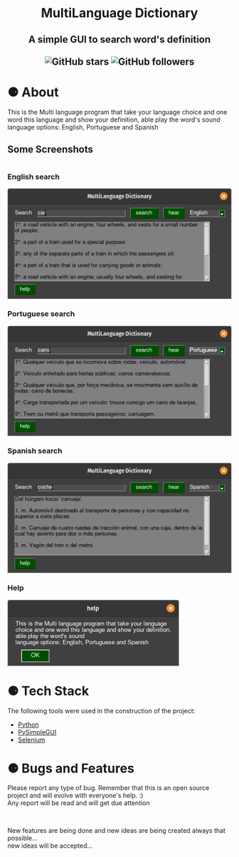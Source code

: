 <h1 align="center">MultiLanguage Dictionary</h1>
<h2 align="center" >
    A simple GUI to search word's definition <br><br>
    <img alt="GitHub stars" src="https://img.shields.io/github/stars/PabloEmidio/MultiLanguage-Dictionay?style=social">
    <img alt="GitHub followers" src="https://img.shields.io/github/followers/PabloEmidio?label=Follow%20me&style=social">
</h2>

# ⚈ About
This is the Multi language program that take your language choice and one word this language and show your definition, able play the word's sound 
language options: English, Portuguese and Spanish

## Some Screenshots

<h1 align="center">
  <h3>English search</h3>
  <img align="center" src=".images/search_english.png"><br>
  <h3>Portuguese search</h3>
  <img src=".images/search_portuguese.png" align="center" ><br>
  <h3>Spanish search</h3>
  <img src=".images/search_spanish.png" align="center" ><br>
  <h3>Help</h3>
  <img src=".images/help_popup.png" align="center" ><br>
</h1>


# ⚈ Tech Stack

The following tools were used in the construction of the project:

- [Python](https://www.python.org/)
- [PySimpleGUI](https://pysimplegui.readthedocs.io/en/latest/cookbook/)
- [Selenium](https://selenium-python.readthedocs.io/)

<h1>⚈ Bugs and Features</h1>
<p>
Please report any type of bug. Remember that this is an open source project and will evolve with everyone's help. :)<br>
Any report will be read and will get due attention
</p><br>
<p>
New features are being done and new ideas are being created always that possible...<br>
new ideas will be accepted...
</p>
